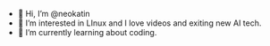 - 👋 Hi, I’m @neokatin
- 👀 I’m interested in LInux and I love videos and exiting new AI tech.
- 🌱 I’m currently learning about coding.

<!---
neokatin/neokatin is a ✨ special ✨ repository because its `README.md` (this file) appears on your GitHub profile.
You can click the Preview link to take a look at your changes.
--->
